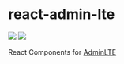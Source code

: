 # react-admin-lte

![](https://travis-ci.org/falmar/react-admin-lte.svg?branch=master)
![](https://img.shields.io/codecov/c/github/falmar/react-admin-lte.svg)

React Components for [AdminLTE](https://github.com/almasaeed2010/AdminLTE)
